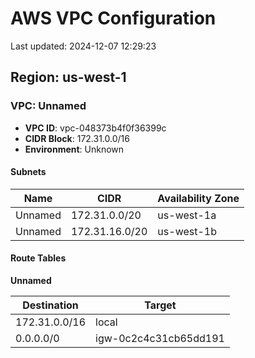 # AWS VPC Configuration

Last updated: 2024-12-07 12:29:23

## Region: us-west-1

### VPC: Unnamed

* **VPC ID**: vpc-048373b4f0f36399c
* **CIDR Block**: 172.31.0.0/16
* **Environment**: Unknown

#### Subnets

| Name | CIDR | Availability Zone |
|------|------|------------------|
| Unnamed | 172.31.0.0/20 | us-west-1a |
| Unnamed | 172.31.16.0/20 | us-west-1b |

#### Route Tables

**Unnamed**

| Destination | Target |
|-------------|--------|
| 172.31.0.0/16 | local |
| 0.0.0.0/0 | igw-0c2c4c31cb65dd191 |

